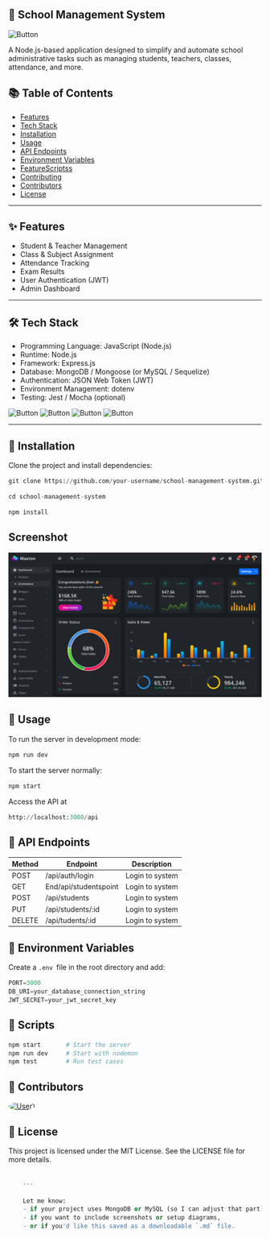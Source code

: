 ## 🏫 School Management System

![Button](https://img.shields.io/badge/School_management_system-Adminstrator-green)

A Node.js-based application designed to simplify and automate school administrative tasks such as managing students, teachers, classes, attendance, and more.

## 📚 Table of Contents

- [Features]()
- [Tech Stack]()
- [Installation]()
- [Usage]()
- [API Endpoints]()
- [Environment Variables]()
- [FeatureScriptss]()
- [Contributing]()
- [Contributors]()
- [License]()

---

##  ✨ Features

-   Student & Teacher Management
-  Class & Subject Assignment
-  Attendance Tracking
-  Exam Results
- User Authentication (JWT)
- Admin Dashboard

---

## 🛠 Tech Stack
-    Programming Language: JavaScript (Node.js)
 -   Runtime: Node.js
 -   Framework: Express.js
 -   Database: MongoDB / Mongoose (or MySQL / Sequelize)
  -  Authentication: JSON Web Token (JWT)
   - Environment Management: dotenv
  -  Testing: Jest / Mocha (optional)


  ![Button](https://img.shields.io/badge/Node.js-18.x-green)   ![Button](https://img.shields.io/badge/Express.js-Framework-blue) ![Button](https://img.shields.io/badge/MogoDB-Database-green) ![Button](https://img.shields.io/badge/Licence-MIT-blue)

  ---

##  🚀 Installation

Clone the project and install dependencies:

```python
git clone https://github.com/your-username/school-management-system.git
```

```python
cd school-management-system
```

```python
npm install
```

## Screenshot

![alt text](image.png)


## 🔧 Usage

To run the server in development mode:

```python
npm run dev
```

To start the server normally:

```python
npm start
```
Access the API at

```python
http://localhost:3000/api
```

## 📮 API Endpoints

|   Method     |   Endpoint     |   Description   |
|--------------|----------------|-----------------|
|   POST  | /api/auth/login |Login to system|
|   GET     |   End/api/studentspoint     |   Login to system   |
|   POST     |   /api/students     |   Login to system   |
|   PUT     |   /api/students/:id     |   Login to system   |
|   DELETE     |   /api/tudents/:id     |   Login to system   |


## 🔑 Environment Variables

Create a `.env `file in the root directory and add:

```python
PORT=3000
DB_URI=your_database_connection_string
JWT_SECRET=your_jwt_secret_key
```

## 🧪 Scripts

```python
npm start       # Start the server
npm run dev     # Start with nodemon
npm test        # Run test cases
```
## 👥 Contributors

  <a href="https://github.com/radytrainer/demo-readme-file?tab=readme-ov-file#-installation">
    <img src="Ellipse 34.png" width="50" height="50" style="border-radius: 50%;" alt="User1"/>
  </a>

## 📄 License

This project is licensed under the MIT License. See the LICENSE file for more details.

```python

    ---

    Let me know:
    - if your project uses MongoDB or MySQL (so I can adjust that part),
    - if you want to include screenshots or setup diagrams,
    - or if you'd like this saved as a downloadable `.md` file.
```

